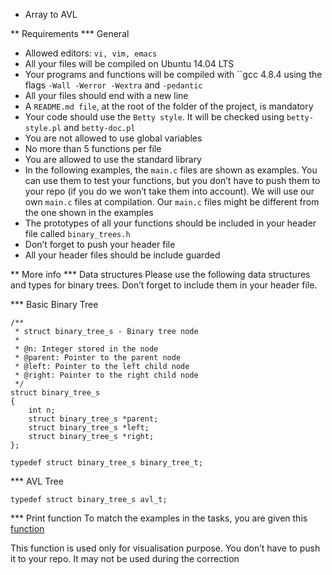 * Array to AVL

** Requirements
*** General

- Allowed editors: `vi, vim, emacs`
- All your files will be compiled on Ubuntu 14.04 LTS
- Your programs and functions will be compiled with ``gcc 4.8.4 using the flags `-Wall -Werror -Wextra` and `-pedantic`
- All your files should end with a new line
- A `README.md file`, at the root of the folder of the project, is mandatory
- Your code should use the `Betty style`. It will be checked using `betty-style.pl` and `betty-doc.pl`
- You are not allowed to use global variables
- No more than 5 functions per file
- You are allowed to use the standard library
- In the following examples, the `main.c` files are shown as examples. You can use them to test your functions, but you don’t have to push them to your repo (if you do we won’t take them into account). We will use our own `main.c` files at compilation. Our `main.c` files might be different from the one shown in the examples
- The prototypes of all your functions should be included in your header file called `binary_trees.h`
- Don’t forget to push your header file
- All your header files should be include guarded

** More info
*** Data structures
Please use the following data structures and types for binary trees. Don’t forget to include them in your header file.

*** Basic Binary Tree

```
/**
 * struct binary_tree_s - Binary tree node
 *
 * @n: Integer stored in the node
 * @parent: Pointer to the parent node
 * @left: Pointer to the left child node
 * @right: Pointer to the right child node
 */
struct binary_tree_s
{
    int n;
    struct binary_tree_s *parent;
    struct binary_tree_s *left;
    struct binary_tree_s *right;
};

typedef struct binary_tree_s binary_tree_t;
```

*** AVL Tree
````
typedef struct binary_tree_s avl_t;
````
*** Print function
To match the examples in the tasks, you are given this [function](https://github.com/hs-hq/0x1C.c)

This function is used only for visualisation purpose. You don’t have to push it to your repo. It may not be used during the correction